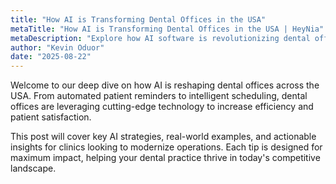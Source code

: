 ```yaml
---
title: "How AI is Transforming Dental Offices in the USA"
metaTitle: "How AI is Transforming Dental Offices in the USA | HeyNia"
metaDescription: "Explore how AI software is revolutionizing dental offices across the USA. Practical tips for dental clinics to optimize workflows and increase patient engagement."
author: "Kevin Oduor"
date: "2025-08-22"
---
```


Welcome to our deep dive on how AI is reshaping dental offices across the USA. From automated patient reminders to intelligent scheduling, dental offices are leveraging cutting-edge technology to increase efficiency and patient satisfaction.  

This post will cover key AI strategies, real-world examples, and actionable insights for clinics looking to modernize operations. Each tip is designed for maximum impact, helping your dental practice thrive in today's competitive landscape.  

<!-- Dynamic branding elements should pull colors, fonts, and styles from your main website -->
